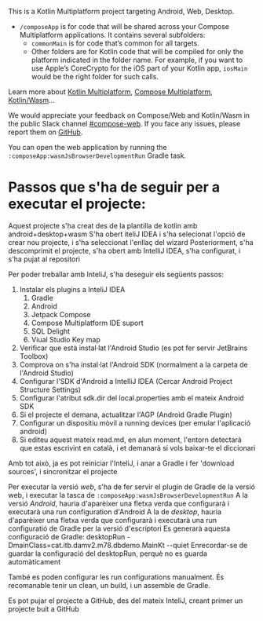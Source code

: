 This is a Kotlin Multiplatform project targeting Android, Web, Desktop.

* `/composeApp` is for code that will be shared across your Compose Multiplatform applications.
  It contains several subfolders:
  - `commonMain` is for code that’s common for all targets.
  - Other folders are for Kotlin code that will be compiled for only the platform indicated in the folder name.
    For example, if you want to use Apple’s CoreCrypto for the iOS part of your Kotlin app,
    `iosMain` would be the right folder for such calls.


Learn more about [Kotlin Multiplatform](https://www.jetbrains.com/help/kotlin-multiplatform-dev/get-started.html),
[Compose Multiplatform](https://github.com/JetBrains/compose-multiplatform/#compose-multiplatform),
[Kotlin/Wasm](https://kotl.in/wasm/)…

We would appreciate your feedback on Compose/Web and Kotlin/Wasm in the public Slack channel [#compose-web](https://slack-chats.kotlinlang.org/c/compose-web).
If you face any issues, please report them on [GitHub](https://github.com/JetBrains/compose-multiplatform/issues).

You can open the web application by running the `:composeApp:wasmJsBrowserDevelopmentRun` Gradle task.

# Passos que s'ha de seguir per a executar el projecte:
Aquest projecte s'ha creat des de la plantilla de kotlin amb  android+desktop+wasm
S'ha obert iteliJ IDEA i s'ha selecionat l'opció de crear nou projecte, i s'ha seleccionat l'enllaç del wizard
Posteriorment, s'ha descomprimit el projecte, s'ha obert amb IntelliJ IDEA, s'ha configurat, i s'ha pujat al repositori

Per poder treballar amb InteliJ, s'ha deseguir els següents passos:

1. Instalar els plugins a InteliJ IDEA
    1. Gradle
    2. Android
    3. Jetpack Compose
    4. Compose Multiplatform IDE suport
    5. SQL Delight
    6. Viual Studio Key map
2. Verificar que està instal·lat l'Android Studio (es pot fer servir JetBrains Toolbox)
3. Comprova on s'ha instal·lat l'Android SDK (normalment a la carpeta de l'Android Studio)
4. Configurar l'SDK d'Android a IntelliJ IDEA (Cercar Android Project Structure Settings)
5. Configurar l'atribut sdk.dir del local.properties amb el mateix Android SDK
6. Si el projecte el demana, actualitzar l'AGP (Android Gradle Plugin)
7. Configurar un dispositiu mòvil a running devices (per emular l'aplicació android)
8. Si editeu aquest mateix read.md, en alun moment, l'entorn detectarà que estas escrivint en català, i et demanarà si vols baixar-te el diccionari

Amb tot això, ja es pot reiniciar l'InteliJ, i anar a Gradle i fer 'download sources', i sincronitzar el projecte

Per executar la versió *web*, s'ha de fer servir el plugin de Gradle de la versió web, i executar la tasca de `:composeApp:wasmJsBrowserDevelopmentRun`
A la versió *Android*, hauria d'aparèixer una fletxa verda que configurarà i executarà una run configuration d'Android
A la de *desktop*, hauria d'aparèixer una fletxa verda que configurarà i executarà una run configuratió de Gradle per la versió d'escriptori
Es generarà aquesta configuració de Gradle: desktopRun -DmainClass=cat.itb.damv2.m78.dbdemo.MainKt --quiet
Enrecordar-se de guardar la configuració del desktopRun, perquè no es guarda automàticament

També es poden configurar les run configurations manualment. 
És recomanable tenir un clean, un build, i un assemble de Gradle.

Es pot pujar el projecte a GitHub, des del mateix InteliJ, creant primer un projecte buit a GitHub


